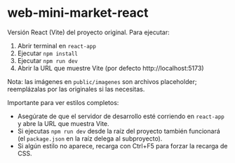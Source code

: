 # web-mini-market-react

Versión React (Vite) del proyecto original. Para ejecutar:

1. Abrir terminal en `react-app`
2. Ejecutar `npm install`
3. Ejecutar `npm run dev`
4. Abrir la URL que muestre Vite (por defecto http://localhost:5173)

Nota: las imágenes en `public/imagenes` son archivos placeholder; reemplázalas por las originales si las necesitas.

Importante para ver estilos completos:
- Asegúrate de que el servidor de desarrollo esté corriendo en `react-app` y abre la URL que muestra Vite.
- Si ejecutas `npm run dev` desde la raíz del proyecto también funcionará (el `package.json` en la raíz delega al subproyecto).
- Si algún estilo no aparece, recarga con Ctrl+F5 para forzar la recarga de CSS.
